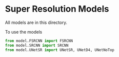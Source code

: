# Super Resolution Models

All models are in this directory.

To use the models

```python
from model.FSRCNN import FSRCNN
from model.SRCNN import SRCNN
from model.UNetSR import UNetSR, UNetD4, UNetNoTop
```

